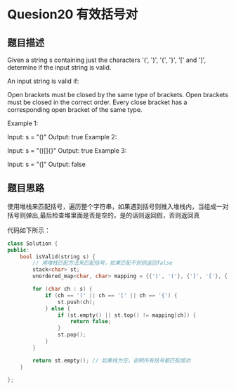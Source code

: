 # Quesion20 有效括号对

## 题目描述
Given a string s containing just the characters '(', ')', '{', '}', '[' and ']', determine if the input string is valid.

An input string is valid if:

Open brackets must be closed by the same type of brackets.
Open brackets must be closed in the correct order.
Every close bracket has a corresponding open bracket of the same type.
 

Example 1:

Input: s = "()"
Output: true
Example 2:

Input: s = "()[]{}"
Output: true
Example 3:

Input: s = "(]"
Output: false

## 题目思路

使用堆栈来匹配括号，遍历整个字符串，如果遇到括号则推入堆栈内，当组成一对括号则弹出,最后检查堆里面是否是空的，是的话则返回假，否则返回真

代码如下所示：
```cpp
class Solution {
public:
    bool isValid(string s) {
        // 用堆栈匹配方法来匹配括号，如果匹配不到则返回false
        stack<char> st;
        unordered_map<char, char> mapping = {{')', '('}, {']', '['}, {'}', '{'}};

        for (char ch : s) {
            if (ch == '(' || ch == '[' || ch == '{') {
                st.push(ch);
            } else {
                if (st.empty() || st.top() != mapping[ch]) {
                    return false;
                }
                st.pop();
            }
        }

        return st.empty(); // 如果栈为空，说明所有括号都匹配成功
    }
    
};

```
